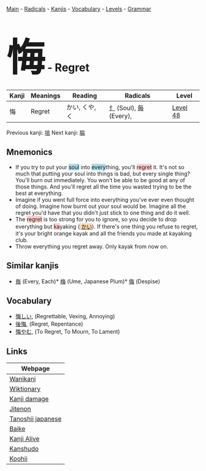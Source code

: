 <style> bigfont {font-size: 100px}</style>
[Main](../index.md) -
[Radicals](../radicals.md) -
[Kanjis](../kanjis.md) -
[Vocabulary](../vocabulary.md) -
[Levels](../levels.md) -
[Grammar](../grammar.md)
# <bigfont> 悔</bigfont> - Regret 

| Kanji | Meanings | Reading | Radicals | Level |
| --- | --- | --- | --- | --- |
| 悔 | Regret | かい, くや, く | [忄](../radicals/忄.md) (Soul), [毎](../radicals/毎.md) (Every),  | [Level 48](../levels/wk_level48.md) |

Previous kanji: [培](培.md) Next kanji: [脇](脇.md) 

## Mnemonics
 * If you try to put your <span style="background-color:#ADD8E6"> soul</span> into <span style="background-color:#ADD8E6"> every</span>thing, you'll <span style="background-color:#ffcccb"> regret</span> it. It's not so much that putting your soul into things is bad, but every single thing? You'll burn out immediately. You won't be able to be good at any of those things. And you'll regret all the time you wasted trying to be the best at everything.
* Imagine if you went full force into everything you've ever even thought of doing. Imagine how burnt out your soul would be. Imagine all the regret you'd have that you didn't just stick to one thing and do it well.
* The <span style="background-color:#ffcccb"> regret</span> is too strong for you to ignore, so you decide to drop everything but <span style="background-color:#ffcccb"> ka</span>yaking (<span style="background-color:#fed8b1"> [かい](https://jisho.org/search/かい)</span>). If there's one thing you refuse to regret, it's your bright orange kayak and all the friends you made at kayaking club.
* Throw everything you regret away. Only kayak from now on.


## Similar kanjis
 * [毎](毎.md) (Every, Each)* [梅](梅.md) (Ume, Japanese Plum)* [侮](侮.md) (Despise)


## Vocabulary
 * [悔しい](../vocabulary/悔.md), (Regrettable, Vexing, Annoying)
* [後悔](../vocabulary/悔.md), (Regret, Repentance)
* [悔やむ](../vocabulary/悔.md), (To Regret, To Mourn, To Lament)



## Links 

| Webpage |
| --- |
| [Wanikani          ](https://www.wanikani.com/kanji/悔) |
| [Wiktionary        ](https://en.wiktionary.org/wiki/悔) |
| [Kanji damage      ](http://www.kanjidamage.com/kanji/search?utf8=✓&q=悔) |
| [Jitenon           ](https://jitenon.com/kanji/悔) |
| [Tanoshii japanese ](https://www.tanoshiijapanese.com/dictionary/kanji.cfm?k=悔) |
| [Baike             ](https://baike.baidu.com/item/悔) |
| [Kanji Alive       ](https://app.kanjialive.com/悔) |
| [Kanshudo          ](https://www.kanshudo.com/searchmn?q=悔) |
| [Koohii            ](https://kanji.koohii.com/study/kanji/悔) |
